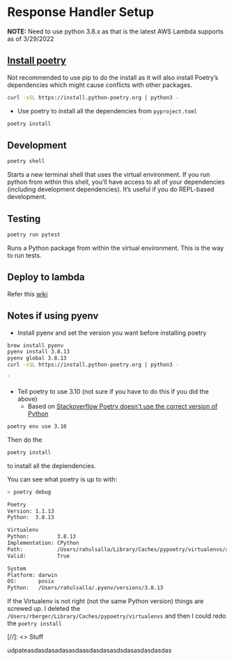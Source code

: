# Response Handler Setup

**NOTE:** Need to use python 3.8.x as that is the latest AWS Lambda supports as of 3/29/2022

## [Install poetry](https://python-poetry.org/docs/master/#installing-with-the-official-installer)

Not recommended to use pip to do the install as it will also install Poetry’s dependencies which might cause conflicts with other packages.

```bash
curl -sSL https://install.python-poetry.org | python3 -
```

- Use poetry to install all the dependencies from `pyproject.toml`

```bash
poetry install
```

## Development

```bash
poetry shell
```

Starts a new terminal shell that uses the virtual environment. If you run python from within this shell, you’ll have access to all of your dependencies (including development dependencies). It’s useful if you do REPL-based development.

## Testing

```bash
poetry run pytest
```

Runs a Python package from within the virtual environment. This is the way to run tests.

## Deploy to lambda

Refer this [wiki](https://github.com/Informed/techno-core/wiki/Deploying-apps-to-different-env-using-tags)

## Notes if using pyenv

- Install pyenv and set the version you want before installing poetry

```bash
brew install pyenv
pyenv install 3.8.13
pyenv global 3.8.13
curl -sSL https://install.python-poetry.org | python3 -
```

`

- Tell poetry to use 3.10 (not sure if you have to do this if you did the above)
  - Based on [Stackoverflow Poetry doesn't use the correct version of Python](https://stackoverflow.com/a/59810606/38841)

```bash
poetry env use 3.10
```

Then do the

```bash
poetry install
```

to install all the deplendencies.

You can see what poetry is up to with:

```bash
> poetry debug

Poetry
Version: 1.1.13
Python:  3.8.13

Virtualenv
Python:         3.8.13
Implementation: CPython
Path:           /Users/rahulsalla/Library/Caches/pypoetry/virtualenvs/app-nnMCBjWd-py3.8
Valid:          True

System
Platform: darwin
OS:       posix
Python:   /Users/rahulsalla/.pyenv/versions/3.8.13
```

If the Virtualenv is not right (not the same Python version) things are screwed up. I deleted the `/Users/rberger/Library/Caches/pypoetry/virtualenvs` and then I could redo the `poetry install`

[//]: <>  Stuff


udpateasdasdasadasasdaasdasdasasdsdasasdasdasdas